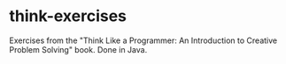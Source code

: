 # think-exercises
Exercises from the "Think Like a Programmer: An Introduction to Creative Problem Solving" book.
Done in Java.
